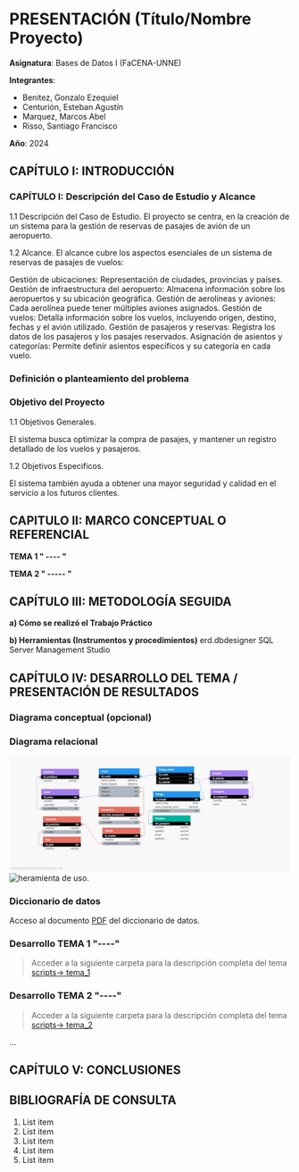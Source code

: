 # PRESENTACIÓN (Título/Nombre Proyecto)

**Asignatura**: Bases de Datos I (FaCENA-UNNE)

**Integrantes**:
- Benitez, Gonzalo Ezequiel
- Centurión, Esteban Agustín
- Marquez, Marcos Abel
- Risso, Santiago Francisco

**Año**: 2024

## CAPÍTULO I: INTRODUCCIÓN

### CAPÍTULO I: Descripción del Caso de Estudio y Alcance
1.1 Descripción del Caso de Estudio.
El proyecto se centra, en la creación de un sistema para la gestión de reservas de pasajes de avión de un aeropuerto.

1.2 Alcance.
El alcance cubre los aspectos esenciales de un sistema de reservas de pasajes de vuelos:

 Gestión de ubicaciones: Representación de ciudades, provincias y países.
 Gestión de infraestructura del aeropuerto: Almacena información sobre los aeropuertos y su 
 ubicación geográfica.
 Gestión de aerolíneas y aviones: Cada aerolínea puede tener múltiples aviones asignados.
 Gestión de vuelos: Detalla información sobre los vuelos, incluyendo origen, destino, fechas y el 
 avión utilizado.
 Gestión de pasajeros y reservas: Registra los datos de los pasajeros y los pasajes reservados.
 Asignación de asientos y categorías: Permite definir asientos específicos y su categoría en cada 
 vuelo.

### Definición o planteamiento del problema


### Objetivo del Proyecto

1.1 Objetivos Generales.

El sistema busca optimizar la compra de pasajes, y mantener un registro detallado de los vuelos y pasajeros.

1.2 Objetivos Especificos.

El sistema también ayuda a obtener una mayor seguridad y calidad en el servicio a los futuros clientes.

## CAPITULO II: MARCO CONCEPTUAL O REFERENCIAL

**TEMA 1 " ---- "** 



**TEMA 2 " ----- "** 




## CAPÍTULO III: METODOLOGÍA SEGUIDA 



 **a) Cómo se realizó el Trabajo Práctico**


 **b) Herramientas (Instrumentos y procedimientos)**
       erd.dbdesigner
       SQL Server Management Studio
      

## CAPÍTULO IV: DESARROLLO DEL TEMA / PRESENTACIÓN DE RESULTADOS 

### Diagrama conceptual (opcional)

### Diagrama relacional
![diagrama_relacional](https://github.com/SFRisso/BD1-Comision_3-Grupo_3/blob/main/doc/modelo_relacional_pasaje_aviones.jpeg)
![heramienta de uso](https://erd.dbdesigner.net/designer/schema/1727543819-pasajes-de-aviones).

### Diccionario de datos

Acceso al documento [PDF](doc/diccionario_datos.pdf) del diccionario de datos.


### Desarrollo TEMA 1 "----"


> Acceder a la siguiente carpeta para la descripción completa del tema [scripts-> tema_1](script/tema01_nombre_tema)

### Desarrollo TEMA 2 "----"


> Acceder a la siguiente carpeta para la descripción completa del tema [scripts-> tema_2](script/tema02_nombre_tema)

... 


## CAPÍTULO V: CONCLUSIONES


## BIBLIOGRAFÍA DE CONSULTA

 1. List item
 2. List item
 3. List item
 4. List item
 5. List item

